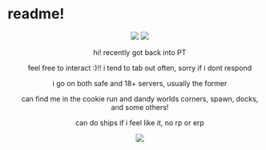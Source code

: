 # readme!
<ul align="center">
  <img src="https://64.media.tumblr.com/07b85a60417df27e80a152f4b984d8cc/d2bb5b503d6a2add-ce/s540x810/450c2dfc460c145e214dc9f0e16a631317a54dd6.pnj">
  <img src="https://64.media.tumblr.com/d5982f15b6605f03eabb41039ce74237/78fc347b5c66e25f-5e/s540x810/67da9ffdad44c08b0a302e8c18b79307da29eb96.gifv">
  <p> hi! recently got back into PT </p>
  <p> feel free to interact :)!! i tend to tab out often, sorry if i dont respond </p>
  <p> i go on both safe and 18+ servers, usually the former </p>
  <p> can find me in the cookie run and dandy worlds corners, spawn, docks, and some others! </p>
  <p> can do ships if i feel like it, no rp or erp </p>
 <img src="https://64.media.tumblr.com/d5982f15b6605f03eabb41039ce74237/78fc347b5c66e25f-5e/s540x810/67da9ffdad44c08b0a302e8c18b79307da29eb96.gifv">
</ul>
